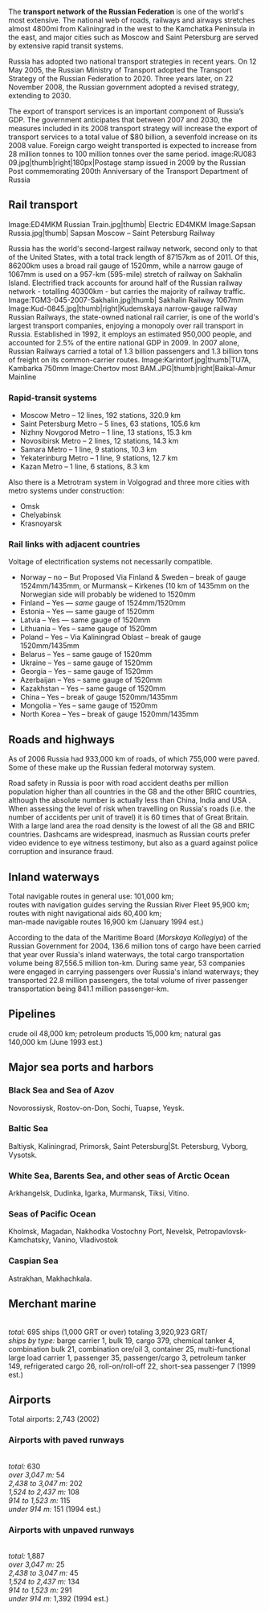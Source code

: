 The **transport network of the Russian Federation** is one of the
world's most extensive. The national web of roads, railways and airways
stretches almost 4800mi from Kaliningrad in the west to the Kamchatka
Peninsula in the east, and major cities such as Moscow and Saint
Petersburg are served by extensive rapid transit systems.

Russia has adopted two national transport strategies in recent years. On
12 May 2005, the Russian Ministry of Transport adopted the Transport
Strategy of the Russian Federation to 2020. Three years later, on 22
November 2008, the Russian government adopted a revised strategy,
extending to 2030.

The export of transport services is an important component of Russia’s
GDP. The government anticipates that between 2007 and 2030, the measures
included in its 2008 transport strategy will increase the export of
transport services to a total value of \$80 billion, a sevenfold
increase on its 2008 value. Foreign cargo weight transported is expected
to increase from 28 million tonnes to 100 million tonnes over the same
period. image:RU083 09.jpg|thumb|right|180px|Postage stamp issued in
2009 by the Russian Post commemorating 200th Anniversary of the
Transport Department of Russia

Rail transport
--------------

Image:ED4MKM Russian Train.jpg|thumb| Electric ED4MKM Image:Sapsan
Russia.jpg|thumb| Sapsan Moscow – Saint Petersburg Railway

Russia has the world's second-largest railway network, second only to
that of the United States, with a total track length of 87157km as of
2011. Of this, 86200km uses a broad rail gauge of 1520mm, while a narrow
gauge of 1067mm is used on a 957-km (595-mile) stretch of railway on
Sakhalin Island. Electrified track accounts for around half of the
Russian railway network - totalling 40300km - but carries the majority
of railway traffic. Image:TGM3-045-2007-Sakhalin.jpg|thumb| Sakhalin
Railway 1067mm Image:Kud-0845.jpg|thumb|right|Kudemskaya narrow-gauge
railway Russian Railways, the state-owned national rail carrier, is one
of the world's largest transport companies, enjoying a monopoly over
rail transport in Russia. Established in 1992, it employs an estimated
950,000 people, and accounted for 2.5% of the entire national GDP in
2009. In 2007 alone, Russian Railways carried a total of 1.3 billion
passengers and 1.3 billion tons of freight on its common-carrier routes.
Image:Karintorf.jpg|thumb|TU7A, Kambarka 750mm Image:Chertov most
BAM.JPG|thumb|right|Baikal-Amur Mainline

### Rapid-transit systems

-   Moscow Metro – 12 lines, 192 stations, 320.9 km
-   Saint Petersburg Metro – 5 lines, 63 stations, 105.6 km
-   Nizhny Novgorod Metro – 1 line, 13 stations, 15.3 km
-   Novosibirsk Metro – 2 lines, 12 stations, 14.3 km
-   Samara Metro – 1 line, 9 stations, 10.3 km
-   Yekaterinburg Metro – 1 line, 9 stations, 12.7 km
-   Kazan Metro – 1 line, 6 stations, 8.3 km

Also there is a Metrotram system in Volgograd and three more cities with
metro systems under construction:

-   Omsk
-   Chelyabinsk
-   Krasnoyarsk

### Rail links with adjacent countries

Voltage of electrification systems not necessarily compatible.

-   Norway – no – But Proposed Via Finland & Sweden – break of gauge
    1524mm/1435mm, or Murmansk – Kirkenes (10 km of 1435mm on the
    Norwegian side will probably be widened to 1520mm
-   Finland – Yes — *same* gauge of 1524mm/1520mm
-   Estonia – Yes — same gauge of 1520mm
-   Latvia – Yes — same gauge of 1520mm
-   Lithuania – Yes – same gauge of 1520mm
-   Poland – Yes – Via Kaliningrad Oblast – break of gauge 1520mm/1435mm
-   Belarus – Yes – same gauge of 1520mm
-   Ukraine – Yes – same gauge of 1520mm
-   Georgia – Yes – same gauge of 1520mm
-   Azerbaijan – Yes – same gauge of 1520mm
-   Kazakhstan – Yes – same gauge of 1520mm
-   China – Yes – break of gauge 1520mm/1435mm
-   Mongolia – Yes – same gauge of 1520mm
-   North Korea – Yes – break of gauge 1520mm/1435mm

Roads and highways
------------------

As of 2006 Russia had 933,000 km of roads, of which 755,000 were paved.
Some of these make up the Russian federal motorway system.

Road safety in Russia is poor with road accident deaths per million
population higher than all countries in the G8 and the other BRIC
countries, although the absolute number is actually less than China,
India and USA . When assessing the level of risk when travelling on
Russia's roads (i.e. the number of accidents per unit of travel) it is
60 times that of Great Britain. With a large land area the road density
is the lowest of all the G8 and BRIC countries. Dashcams are widespread,
inasmuch as Russian courts prefer video evidence to eye witness
testimony, but also as a guard against police corruption and insurance
fraud.

Inland waterways
----------------

Total navigable routes in general use: 101,000 km;\
routes with navigation guides serving the Russian River Fleet
95,900 km;\
routes with night navigational aids 60,400 km;\
man-made navigable routes 16,900 km (January 1994 est.)

According to the data of the Maritime Board (*Morskaya Kollegiya*) of
the Russian Government for 2004, 136.6 million tons of cargo have been
carried that year over Russia's inland waterways, the total cargo
transportation volume being 87,556.5 million ton-km. During same year,
53 companies were engaged in carrying passengers over Russia's inland
waterways; they transported 22.8 million passengers, the total volume of
river passenger transportation being 841.1 million passenger-km.

Pipelines
---------

crude oil 48,000 km; petroleum products 15,000 km; natural gas
140,000 km (June 1993 est.)

Major sea ports and harbors
---------------------------

### Black Sea and Sea of Azov

Novorossiysk, Rostov-on-Don, Sochi, Tuapse, Yeysk.

### Baltic Sea

Baltiysk, Kaliningrad, Primorsk, Saint Petersburg|St. Petersburg,
Vyborg, Vysotsk.

### White Sea, Barents Sea, and other seas of Arctic Ocean

Arkhangelsk, Dudinka, Igarka, Murmansk, Tiksi, Vitino.

### Seas of Pacific Ocean

Kholmsk, Magadan, Nakhodka Vostochny Port, Nevelsk,
Petropavlovsk-Kamchatsky, Vanino, Vladivostok

### Caspian Sea

Astrakhan, Makhachkala.

Merchant marine
---------------

\
*total:* 695 ships (1,000 GRT or over) totaling 3,920,923 GRT/\
*ships by type:* barge carrier 1, bulk 19, cargo 379, chemical tanker 4,
combination bulk 21, combination ore/oil 3, container 25,
multi-functional large load carrier 1, passenger 35, passenger/cargo 3,
petroleum tanker 149, refrigerated cargo 26, roll-on/roll-off 22,
short-sea passenger 7 (1999 est.)

Airports
--------

Total airports: 2,743 (2002)

### Airports with paved runways

\
*total:* 630\
*over 3,047 m:* 54\
*2,438 to 3,047 m:* 202\
*1,524 to 2,437 m:* 108\
*914 to 1,523 m:* 115\
*under 914 m:* 151 (1994 est.)

### Airports with unpaved runways

\
*total:* 1,887\
*over 3,047 m:* 25\
*2,438 to 3,047 m:* 45\
*1,524 to 2,437 m:* 134\
*914 to 1,523 m:* 291\
*under 914 m:* 1,392 (1994 est.)
